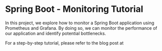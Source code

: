 # **Spring Boot - Monitoring Tutorial**

In this project, we explore how to monitor a Spring Boot application using Prometheus and Grafana. By 
doing so, we can monitor the performance of our application and identify potential bottlenecks.

For a step-by-step tutorial, please refer to the blog post at 
